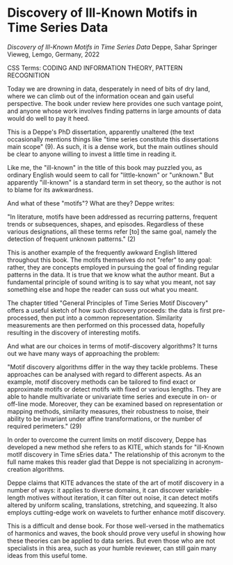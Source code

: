 # Discovery of Ill-Known Motifs in Time Series Data

*Discovery of Ill-Known Motifs in Time Series Data*
Deppe, Sahar
Springer Vieweg, Lemgo, Germany, 2022

CSS Terms: CODING AND INFORMATION THEORY, PATTERN RECOGNITION


Today we are drowning in data, desperately in need of bits of dry land, where
we can climb out of the information ocean and gain useful perspective. The book
under review here provides one such vantage point, and anyone whose work
involves finding patterns in large amounts of data would do well to pay it
heed.

This is a Deppe's PhD dissertation, apparently unaltered (the text occasionally
mentions things like "time series constitute this dissertations main scope"
(9). As such, it is a dense work, but the main outlines should be clear to
anyone willing to invest a little time in reading it.

Like me, the "ill-known" in the title of this book may puzzled you, as ordinary
English would seem to call for "little-known" or "unknown." But apparently
"ill-known" is a standard term in set theory, so the author is not to blame for
its awkwardness.

And what of these "motifs"? What are they? Deppe writes:

"In literature, motifs have been addressed as recurring patterns, frequent
trends or subsequences, shapes, and episodes. Regardless of these various
designations, all these terms refer [to] the same goal, namely the detection of
frequent unknown patterns." (2)

This is another example of the frequently awkward English littered throughout
this book. The motifs themselves do not "refer" to any goal: rather, they are
concepts employed in pursuing the goal of finding regular patterns in the data.
It is true that we know what the author meant. But a fundamental principle of
sound writing is to say what you meant, not say something else and hope the
reader can suss out what you meant.

The chapter titled "General Principles of Time Series Motif Discovery" offers a
useful sketch of how such discovery proceeds: the data is first pre-processed,
then put into a common representation. Similarity measurements are then
performed on this processed data, hopefully resulting in the discovery of
interesting motifs.

And what are our choices in terms of motif-discovery algorithms? It turns out
we have many ways of approaching the problem:

"Motif discovery algorithms differ in the way they tackle problems. These
approaches can be analysed with regard to different aspects. As an example,
motif discovery methods can be tailored to find exact or approximate motifs or
detect motifs with fixed or various lengths. They are able to handle
multivariate or univariate time series and execute in on- or off-line mode.
Moreover, they can be examined based on representation or mapping methods,
similarity measures, their robustness to noise, their ability to be invariant
under affine transformations, or the number of required perimeters." (29)

In order to overcome the current limits on motif discovery, Deppe has developed
a new method she refers to as KITE, which stands for "ill-Known motIf discovery
in Time sEries data." The relationship of this acronym to the full name makes
this reader glad that Deppe is not specializing in acronym-creation algorithms.

Deppe claims that KITE advances the state of the art of motif discovery in a
number of ways: it applies to diverse domains, it can discover variable-length
motives without iteration, it can filter out noise, it can detect motifs
altered by uniform scaling, translations, stretching, and squeezing. It also
employs cutting-edge work on wavelets to further enhance motif discovery.

This is a difficult and dense book. For those well-versed in the mathematics of
harmonics and waves, the book should prove very useful in showing how these
theories can be applied to data series. But even those who are not specialists
in this area, such as your humble reviewer, can still gain many ideas from this
useful tome.
